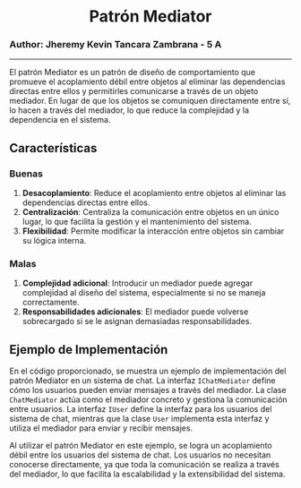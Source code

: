 <div style="text-align: center;">

# Patrón Mediator</div>

### Author: Jheremy Kevin Tancara Zambrana - 5 A

---

El patrón Mediator es un patrón de diseño de comportamiento que promueve el acoplamiento débil entre objetos al eliminar las dependencias directas entre ellos y permitirles comunicarse a través de un objeto mediador. En lugar de que los objetos se comuniquen directamente entre sí, lo hacen a través del mediador, lo que reduce la complejidad y la dependencia en el sistema.


## Características

### Buenas

1. **Desacoplamiento**: Reduce el acoplamiento entre objetos al eliminar las dependencias directas entre ellos.
2. **Centralización**: Centraliza la comunicación entre objetos en un único lugar, lo que facilita la gestión y el mantenimiento del sistema.
3. **Flexibilidad**: Permite modificar la interacción entre objetos sin cambiar su lógica interna.

### Malas

1. **Complejidad adicional**: Introducir un mediador puede agregar complejidad al diseño del sistema, especialmente si no se maneja correctamente.
2. **Responsabilidades adicionales**: El mediador puede volverse sobrecargado si se le asignan demasiadas responsabilidades.

## Ejemplo de Implementación

En el código proporcionado, se muestra un ejemplo de implementación del patrón Mediator en un sistema de chat. La interfaz `IChatMediator` define cómo los usuarios pueden enviar mensajes a través del mediador. La clase `ChatMediator` actúa como el mediador concreto y gestiona la comunicación entre usuarios. La interfaz `IUser` define la interfaz para los usuarios del sistema de chat, mientras que la clase `User` implementa esta interfaz y utiliza el mediador para enviar y recibir mensajes.

Al utilizar el patrón Mediator en este ejemplo, se logra un acoplamiento débil entre los usuarios del sistema de chat. Los usuarios no necesitan conocerse directamente, ya que toda la comunicación se realiza a través del mediador, lo que facilita la escalabilidad y la extensibilidad del sistema.

